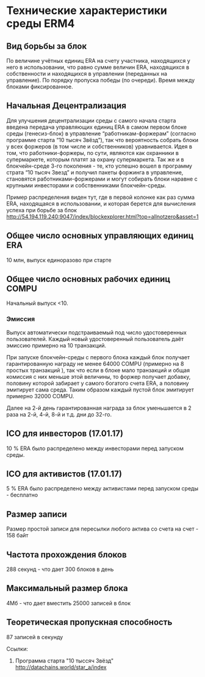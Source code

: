 
# Технические характеристики среды ERM4

## Вид борьбы за блок
По величине учётных единиц ERA на счету участника, находящихся у него в использовании, что равно сумме величин ERA, находящихся в собственности и находящихся в управлении (переданных на управление). По порядку пропуска победы (по очереди). Время между блоками фиксированное.

## Начальная Децентрализация
Для улучшения децентрализации среды с самого начала старта введена передача управляющих единиц ERA в самом первом блоке среды (генесиз-блок) в управление “работникам-форжерам” (согласно программе старта “10 тысяч Звёзд”), так что вероятность собрать блоки у всех форжеров (в том числе и собственников) уравнивается. Идея в том, что работники-форжеры, по сути, являются как охранники в супермаркете, которым платят за охрану супермаркета. Так же и в блокчейн-среде 3-го поколения - те, кто успешно вошел в программу страта “10 тысяч Звезд” и получил пакеты форжинга в управление, становятся работниками-форжерами и могут собирать блоки наравне с крупными инвесторами и собственниками блокчейн-среды.

Пример распределения виден тут, где в первой колонке как раз сумма ERA, находящаяся в использовании, и которая берется для вычисления успеха при борьбе за блок
http://54.194.119.240:9047/index/blockexplorer.html?top=allnotzero&asset=1

## Общее число основных управляющих единиц ERA
10 млн, выпуск единоразово при старте

## Общее число основных рабочих единиц COMPU
Начальный выпуск <10.
### Эмиссия
Выпуск автоматически подстраиваемый под число удостоверенных пользователей. Каждый новый удостоверенный пользователь даёт эмиссию примерно на 10 транзакций.

При запуске блокчейн-среды с первого блока каждый блок получает гарантированную награду не менее 64000 COMPU (примерно на 8 простых транзакций ), так что если в блоке мало транзакций и общая комиссия с них меньше этой величины, то форжер получает добавку, половину которой забирает у самого богатого счета ERA, а половину эмитирует сама среда. Таким образом каждый пустой блок эмитирует примерно 32000 COMPU.

Далее на 2-й день гарантированная награда за блок уменьшается в 2 раза на 2-й, 4-й, 8-й и т.д. дни до 32-го.

## ICO для инвесторов (17.01.17)
10 % ERA было распределено между инвесторами перед запуском среды.

## ICO для активистов (17.01.17)
5 % ERA было распределено между активистами перед запуском среды - бесплатно

## Размер записи
Размер простой записи для пересылки любого актива со счета на счет - 158 байт

## Частота прохождения блоков
288 секунд - что дает 300 блоков в день

## Максимальный размер блока
4Мб - что дает вместить 25000 записей в блок

## Теоретическая пропускная способность
87 записей в секунду

Ссылки:

1. Программа старта "10 тыссяч Звёзд" http://datachains.world/star_a/index
